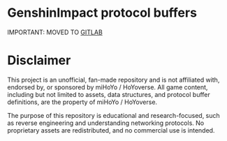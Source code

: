 # GenshinImpact protocol buffers
IMPORTANT: MOVED TO [GITLAB](https://gitlab.com/kitkat-multiverse/genshin-protocol)
# Disclaimer
This project is an unofficial, fan-made repository and is not affiliated with, endorsed by, or sponsored by miHoYo / HoYoverse.
All game content, including but not limited to assets, data structures, and protocol buffer definitions, are the property of miHoYo / HoYoverse.

The purpose of this repository is educational and research-focused, such as reverse engineering and understanding networking protocols.
No proprietary assets are redistributed, and no commercial use is intended.
